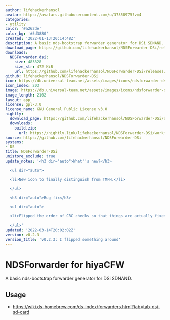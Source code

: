 ```yaml
---
author: lifehackerhansol
avatar: https://avatars.githubusercontent.com/u/37358975?v=4
categories:
- utility
color: '#a262de'
color_bg: '#5d3880'
created: '2022-01-13T20:14:48Z'
description: A basic nds-bootstrap forwarder generator for DSi SDNAND.
download_page: https://github.com/lifehackerhansol/NDSForwarder-DSi/releases
downloads:
  NDSForwarder.dsi:
    size: 483328
    size_str: 472 KiB
    url: https://github.com/lifehackerhansol/NDSForwarder-DSi/releases/download/v0.2.3/NDSForwarder.dsi
github: lifehackerhansol/NDSForwarder-DSi
icon: https://db.universal-team.net/assets/images/icons/ndsforwarder-dsi.png
icon_index: 203
image: https://db.universal-team.net/assets/images/icons/ndsforwarder-dsi.png
image_length: 2102
layout: app
license: gpl-3.0
license_name: GNU General Public License v3.0
nightly:
  download_page: https://github.com/lifehackerhansol/NDSForwarder-DSi/actions
  downloads:
    build.zip:
      url: https://nightly.link/lifehackerhansol/NDSForwarder-DSi/workflows/nightly/master/build.zip
source: https://github.com/lifehackerhansol/NDSForwarder-DSi
systems:
- DS
title: NDSForwarder-DSi
unistore_exclude: true
update_notes: '<h3 dir="auto">What''s new?</h3>

  <ul dir="auto">

  <li>New icon to finally distinguish from TMFH.</li>

  </ul>

  <h3 dir="auto">Bug fix</h3>

  <ul dir="auto">

  <li>Flipped the order of CRC checks so that things are actually fixed.</li>

  </ul>'
updated: '2022-03-14T20:02:02Z'
version: v0.2.3
version_title: 'v0.2.3: I flipped something around'
---
```

# NDSForwarder for hiyaCFW
A basic nds-bootstrap forwarder generator for DSi SDNAND.

## Usage
- https://wiki.ds-homebrew.com/ds-index/forwarders.html?tab=tab-dsi-sd-card